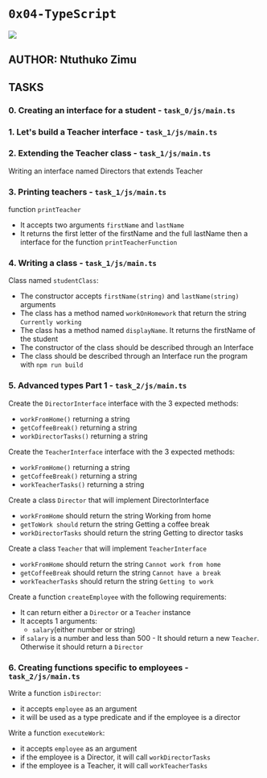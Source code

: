 #  `0x04-TypeScript`

![](https://res.cloudinary.com/de4rvmslk/image/upload/w_1600/f_auto,q_auto/Javascript_vs_typescript_key_differences.png)
## AUTHOR: Ntuthuko Zimu
## TASKS

### 0. Creating an interface for a student - `task_0/js/main.ts`

### 1. Let's build a Teacher interface - `task_1/js/main.ts`

### 2. Extending the Teacher class - `task_1/js/main.ts`
Writing an interface named Directors that extends Teacher

### 3. Printing teachers - `task_1/js/main.ts`
function `printTeacher`
 * It accepts two arguments `firstName` and `lastName`
 * It returns the first letter of the firstName and the full lastName
then a interface for the function `printTeacherFunction`

### 4. Writing a class - `task_1/js/main.ts`
Class named `studentClass`:
 * The constructor accepts `firstName(string)` and `lastName(string)` arguments
 * The class has a method named `workOnHomework` that return the string `Currently working`
 * The class has a method named `displayName`. It returns the firstName of the student
 * The constructor of the class should be described through an Interface
 * The class should be described through an Interface
run the program with `npm run build`

### 5. Advanced types Part 1 - `task_2/js/main.ts`
Create the `DirectorInterface` interface with the 3 expected methods:

 * `workFromHome()` returning a string
 * `getCoffeeBreak()` returning a string
 * `workDirectorTasks()` returning a string

Create the `TeacherInterface` interface with the 3 expected methods:

 * `workFromHome()` returning a string
 * `getCoffeeBreak()` returning a string
 * `workTeacherTasks()` returning a string

Create a class `Director` that will implement DirectorInterface

 * `workFromHome` should return the string Working from home
 * `getToWork should` return the string Getting a coffee break
 * `workDirectorTasks` should return the string Getting to director tasks

Create a class `Teacher` that will implement `TeacherInterface`

 * `workFromHome` should return the string `Cannot work from home`
 * `getCoffeeBreak` should return the string `Cannot have a break`
 * `workTeacherTasks` should return the string `Getting to work`

Create a function `createEmployee` with the following requirements:

 * It can return either a `Director` or a `Teacher` instance
 * It accepts 1 arguments:
    * `salary`(either number or string)
 * if `salary` is a number and less than 500 - It should return a new     `Teacher`. Otherwise it should return a `Director`

### 6. Creating functions specific to employees - `task_2/js/main.ts`
Write a function `isDirector`:

 * it accepts `employee` as an argument
 * it will be used as a type predicate and if the employee is a director

Write a function `executeWork`:

 * it accepts `employee` as an argument
 * if the employee is a Director, it will call `workDirectorTasks`
 * if the employee is a Teacher, it will call `workTeacherTasks`